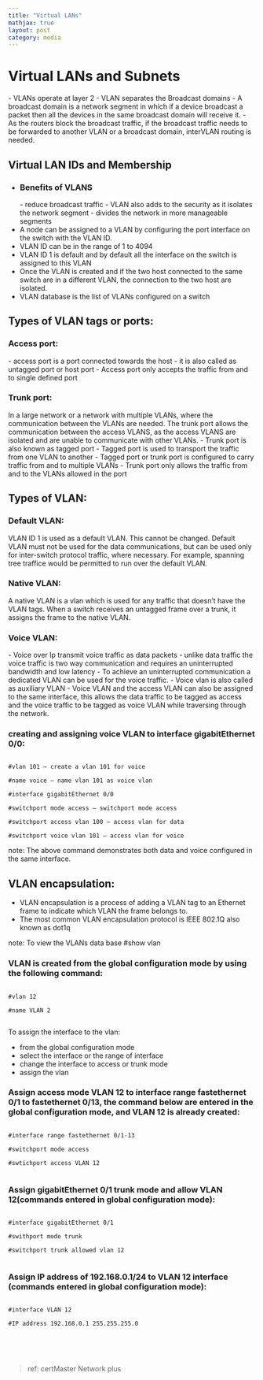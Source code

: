 ```yaml
---
title: "Virtual LANs"
mathjax: true
layout: post
category: media
---
```

<h1>Virtual LANs and Subnets</h1>
- VLANs operate at layer 2
- VLAN separates the Broadcast domains
- A broadcast domain is a network segment in which if a device broadcast a packet then all the devices in the same broadcast domain will receive it.
- As the routers block the broadcast traffic, if the broadcast traffic needs to be forwarded to another VLAN or a broadcast domain, interVLAN routing is needed.

<h2>Virtual LAN IDs and Membership</h2>

- <h3>Benefits of VLANS</h3>
    - reduce broadcast traffic
    - VLAN also adds to the security as it isolates the network segment
    - divides the network in more manageable segments
- A node can be assigned to a VLAN by configuring the port interface on the switch with the VLAN ID.
- VLAN ID can be in the range of 1 to 4094
- VLAN ID 1 is default and by default all the interface on the switch is assigned to this VLAN
- Once the VLAN is created and if the two host connected to the same switch are in a different VLAN, the connection to the two host are isolated.
- VLAN database is the list of VLANs configured on a switch


<h2>Types of VLAN tags or ports: </h2>

<h3>Access port:</h3>
- access port is a port connected towards the host
- it is also called as untagged port or host port
- Access port only accepts the traffic from and to single defined port

<h3>Trunk port:</h3>
In a large network or a network with multiple VLANs, where the communication between the VLANs are needed. The trunk port allows the communication between the access VLANS, as the access VLANS are isolated and are unable to communicate with other VLANs.
- Trunk port is also known as tagged port
- Tagged port is used to transport the traffic from one VLAN to another
- Tagged port or trunk port is configured to carry traffic from and to multiple VLANs
- Trunk port only allows the traffic from and to the VLANs allowed in the port

<h2>Types of VLAN:</h2>
<h3>Default VLAN:</h3>

VLAN ID 1 is used as a default VLAN. This cannot be changed. Default VLAN must not be used for the data communications, but can be used only for inter-switch protocol traffic, where necessary. For example, spanning tree traffice would be permitted to run over the default VLAN.

<h3>Native VLAN:</h3>

A native VLAN is a vlan which is used for any traffic that doesn’t have the VLAN tags. When a switch receives an untagged frame over a trunk, it assigns the frame to the native VLAN. 

<h3>Voice VLAN:</h3>
- Voice over Ip transmit voice traffic as data packets
- unlike data traffic the voice traffic is two way communication and requires an uninterrupted bandwidth and low latency
- To achieve an uninterrupted communication a dedicated VLAN can be used for the voice traffic.
- Voice vlan is also called as auxiliary VLAN
- Voice VLAN and the access VLAN can also be assigned to the same interface, this allows the data traffic to be tagged as access and the voice traffic to be tagged as voice VLAN while traversing through the network.

<h3>creating and assigning voice VLAN to interface gigabitEthernet 0/0:</h3>
<code>
#vlan 101 — create a vlan 101 for voice<br>
#name voice — name vlan 101 as voice vlan<br>
#interface gigabitEthernet 0/0<br>
#switchport mode access — switchport mode access<br>
#switchport access vlan 100 — access vlan for data <br>
#switchport voice vlan 101 — access vlan for voice <br>
</code>
note: The above command demonstrates both data and voice configured in the same interface.



<h2>VLAN encapsulation:</h2>

- VLAN encapsulation is a process of adding a VLAN tag to an Ethernet frame to indicate which VLAN the frame belongs to.
- The most common VLAN encapsulation protocol is IEEE 802.1Q also known as dot1q


note: To view the VLANs data base #show vlan 

<h3>VLAN is created from the global configuration mode by using the following command:</h3>

<code> 
#vlan 12 <br>
#name VLAN 2<br>
</code>

To assign the interface to the vlan:
- from the global configuration mode
- select the interface or the range of interface
- change the interface to access or trunk mode
- assign the vlan

<h3>Assign access mode VLAN 12 to interface range fastethernet 0/1 to fastethernet 0/13,  the command below are entered in the global configuration mode, and VLAN 12 is already created:</h3>
<code>
#interface range fastethernet 0/1-13 <br>
#switchport mode access<br>
#swtichport access VLAN 12<br>
</code>

<h3>Assign gigabitEthernet 0/1 trunk mode and allow VLAN 12(commands entered in global configuration mode):</h3>
<code>
#interface gigabitEthernet 0/1<br>
#swithport mode trunk<br>
#switchport trunk allowed vlan 12<br>
</code>

<h3>Assign IP address of 192.168.0.1/24 to VLAN 12 interface (commands entered in global configuration mode):</h3>
<code>
#interface VLAN 12<br>
#IP address 192.168.0.1 255.255.255.0<br>
</code>

<br><br>
>ref: certMaster Network plus